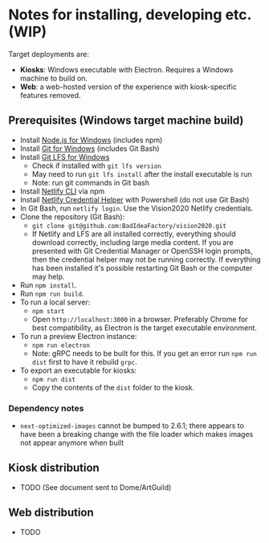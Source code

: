 # Notes for installing, developing etc. (WIP)

Target deployments are:

- **Kiosks**: Windows executable with Electron. Requires a Windows machine to build on.
- **Web**: a web-hosted version of the experience with kiosk-specific features removed.

## Prerequisites (Windows target machine build)

- Install [Node.js for Windows](https://nodejs.org/en/) (includes npm)
- Install [Git for Windows](https://git-scm.com/download/win) (includes Git Bash)
- Install [Git LFS for Windows](https://git-lfs.github.com/)
  - Check if installed with `git lfs version`
  - May need to run `git lfs install` after the install executable is run
  - Note: run git commands in Git bash
- Install [Netlify CLI](https://cli.netlify.com/) via npm
- Install [Netlify Credential Helper](https://github.com/netlify/netlify-credential-helper#install-on-windows-with-powershell_) with Powershell (do not use Git Bash)
- In Git Bash, run `netlify login`. Use the Vision2020 Netlify credentials.
- Clone the repository (Git Bash):
  - `git clone git@github.com:BadIdeaFactory/vision2020.git`
  - If Netlify and LFS are all installed correctly, everything should download correctly, including large media content. If you are presented with Git Credential Manager or OpenSSH login prompts, then the credential helper may not be running correctly. If everything has been installed it's possible restarting Git Bash or the computer may help.
- Run `npm install`.
- Run `npm run build`.
- To run a local server:
  - `npm start`
  - Open `http://localhost:3000` in a browser. Preferably Chrome for best compatibility, as Electron is the target executable environment.
- To run a preview Electron instance:
  - `npm run electron`
  - Note: gRPC needs to be built for this. If you get an error run `npm run dist` first to have it rebuild `grpc`.
- To export an executable for kiosks:
  - `npm run dist`
  - Copy the contents of the `dist` folder to the kiosk.

### Dependency notes

- `next-optimized-images` cannot be bumped to 2.6.1; there appears to have been a breaking change with the file loader which makes images not appear anymore when built

## Kiosk distribution

- TODO (See document sent to Dome/ArtGuild)

## Web distribution

- TODO
